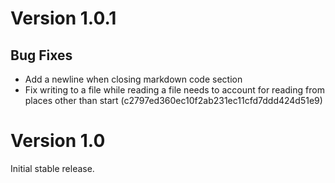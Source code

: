 # Version 1.0.1

## Bug Fixes

- Add a newline when closing markdown code section
- Fix writing to a file while reading a file needs to account for reading from places other than start (c2797ed360ec10f2ab231ec11cfd7ddd424d51e9)

# Version 1.0

Initial stable release.
